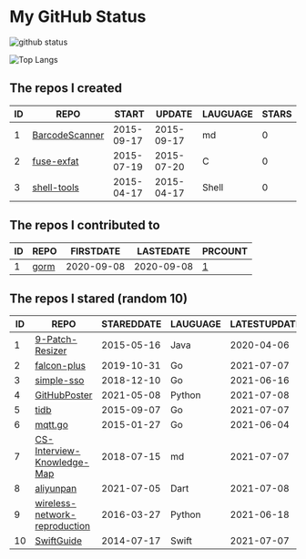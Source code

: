 # My GitHub Status

<img src="https://github-readme-stats-1.yihong0618.vercel.app/api?username=egenchen&show_icons=true&&&hide_title=true&count_private=true" alt="github status" />

![Top Langs](https://github-readme-stats-1.yihong0618.vercel.app/api/top-langs/?username=egenchen&layout=compact)

<!--START_SECTION:my_github-->
## The repos I created
| ID |                             REPO                             |   START    |   UPDATE   | LAUGUAGE | STARS |
|----|--------------------------------------------------------------|------------|------------|----------|-------|
|  1 | [BarcodeScanner](https://github.com/egenchen/BarcodeScanner) | 2015-09-17 | 2015-09-17 | md       |     0 |
|  2 | [fuse-exfat](https://github.com/egenchen/fuse-exfat)         | 2015-07-19 | 2015-07-20 | C        |     0 |
|  3 | [shell-tools](https://github.com/egenchen/shell-tools)       | 2015-04-17 | 2015-04-17 | Shell    |     0 |

## The repos I contributed to
| ID |                  REPO                   | FIRSTDATE  | LASTEDATE  |                                PRCOUNT                                 |
|----|-----------------------------------------|------------|------------|------------------------------------------------------------------------|
|  1 | [gorm](https://github.com/go-gorm/gorm) | 2020-09-08 | 2020-09-08 | [1](https://github.com/go-gorm/gorm/pulls?q=is%3Apr+author%3Aegenchen) |

## The repos I stared (random 10)
| ID |                                             REPO                                              | STAREDDATE | LAUGUAGE | LATESTUPDATE |
|----|-----------------------------------------------------------------------------------------------|------------|----------|--------------|
|  1 | [9-Patch-Resizer](https://github.com/soymonitus/9-Patch-Resizer)                              | 2015-05-16 | Java     | 2020-04-06   |
|  2 | [falcon-plus](https://github.com/open-falcon/falcon-plus)                                     | 2019-10-31 | Go       | 2021-07-07   |
|  3 | [simple-sso](https://github.com/samitpal/simple-sso)                                          | 2018-12-10 | Go       | 2021-06-16   |
|  4 | [GitHubPoster](https://github.com/yihong0618/GitHubPoster)                                    | 2021-05-08 | Python   | 2021-07-08   |
|  5 | [tidb](https://github.com/pingcap/tidb)                                                       | 2015-09-07 | Go       | 2021-07-07   |
|  6 | [mqtt.go](https://github.com/plucury/mqtt.go)                                                 | 2015-01-27 | Go       | 2021-06-04   |
|  7 | [CS-Interview-Knowledge-Map](https://github.com/InterviewMap/CS-Interview-Knowledge-Map)      | 2018-07-15 | md       | 2021-07-07   |
|  8 | [aliyunpan](https://github.com/liupan1890/aliyunpan)                                          | 2021-07-05 | Dart     | 2021-07-08   |
|  9 | [wireless-network-reproduction](https://github.com/FinalTheory/wireless-network-reproduction) | 2016-03-27 | Python   | 2021-06-18   |
| 10 | [SwiftGuide](https://github.com/ipader/SwiftGuide)                                            | 2014-07-17 | Swift    | 2021-07-07   |

<!--END_SECTION:my_github-->
